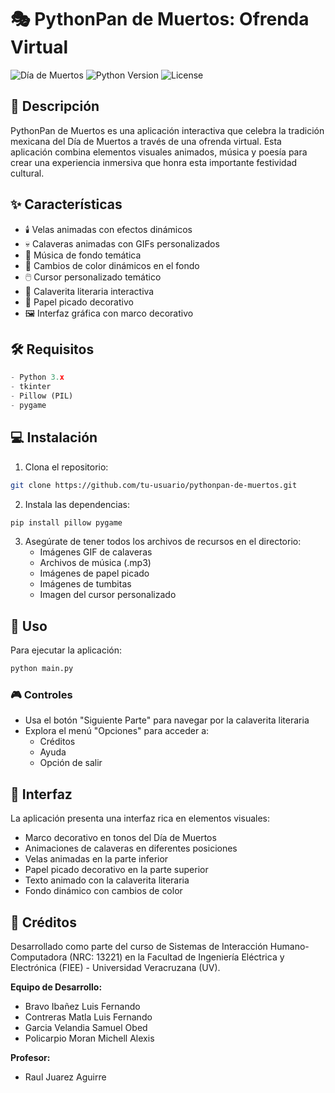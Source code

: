 # 🎭 PythonPan de Muertos: Ofrenda Virtual

![Día de Muertos](https://img.shields.io/badge/Festividad-D%C3%ADa%20de%20Muertos-orange)
![Python Version](https://img.shields.io/badge/Python-3.x-blue)
![License](https://img.shields.io/badge/License-MIT-green)

## 📖 Descripción

PythonPan de Muertos es una aplicación interactiva que celebra la tradición mexicana del Día de Muertos a través de una ofrenda virtual. Esta aplicación combina elementos visuales animados, música y poesía para crear una experiencia inmersiva que honra esta importante festividad cultural.

## ✨ Características

- 🕯️ Velas animadas con efectos dinámicos
- 💀 Calaveras animadas con GIFs personalizados
- 🎵 Música de fondo temática
- 🎨 Cambios de color dinámicos en el fondo
- 🖱️ Cursor personalizado temático
- 📝 Calaverita literaria interactiva
- 🏮 Papel picado decorativo
- 🖼️ Interfaz gráfica con marco decorativo

## 🛠️ Requisitos

```python
- Python 3.x
- tkinter
- Pillow (PIL)
- pygame
```

## 💻 Instalación

1. Clona el repositorio:
```bash
git clone https://github.com/tu-usuario/pythonpan-de-muertos.git
```

2. Instala las dependencias:
```bash
pip install pillow pygame
```

3. Asegúrate de tener todos los archivos de recursos en el directorio:
   - Imágenes GIF de calaveras
   - Archivos de música (.mp3)
   - Imágenes de papel picado
   - Imágenes de tumbitas
   - Imagen del cursor personalizado

## 🚀 Uso

Para ejecutar la aplicación:

```bash
python main.py
```

### 🎮 Controles
- Usa el botón "Siguiente Parte" para navegar por la calaverita literaria
- Explora el menú "Opciones" para acceder a:
  - Créditos
  - Ayuda
  - Opción de salir

## 🎨 Interfaz

La aplicación presenta una interfaz rica en elementos visuales:
- Marco decorativo en tonos del Día de Muertos
- Animaciones de calaveras en diferentes posiciones
- Velas animadas en la parte inferior
- Papel picado decorativo en la parte superior
- Texto animado con la calaverita literaria
- Fondo dinámico con cambios de color

## 👥 Créditos

Desarrollado como parte del curso de Sistemas de Interacción Humano-Computadora (NRC: 13221) en la Facultad de Ingeniería Eléctrica y Electrónica (FIEE) - Universidad Veracruzana (UV).

**Equipo de Desarrollo:**
- Bravo Ibañez Luis Fernando
- Contreras Matla Luis Fernando
- Garcia Velandia Samuel Obed
- Policarpio Moran Michell Alexis

**Profesor:**
- Raul Juarez Aguirre
